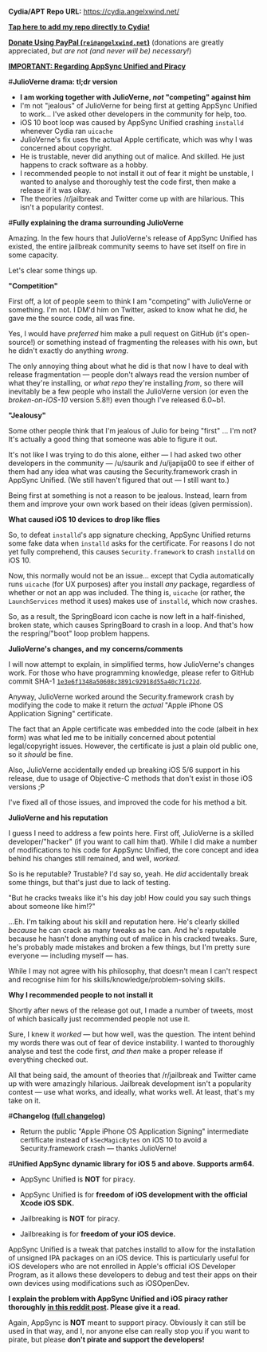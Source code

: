 **Cydia/APT Repo URL:** https://cydia.angelxwind.net/

[**Tap here to add my repo directly to Cydia!**](https://cydia.angelxwind.net/add.php)

[**Donate Using PayPal (`rei@angelxwind.net`)**](https://www.paypal.com/myaccount/transfer/send/external?recipient=rei@angelxwind.net&amount=&currencyCode=USD&payment_type=Gift) (donations are greatly appreciated, *but are not (and never will be) necessary!*)

[**IMPORTANT: Regarding AppSync Unified and Piracy**](https://www.reddit.com/r/jailbreak/comments/3oovnh/discussion_regarding_appsync_unified_ios_9_and/)

#**JulioVerne drama: tl;dr version**

* **I am working together with JulioVerne, _not_ "competing" against him**
* I'm not "jealous" of JulioVerne for being first at getting AppSync Unified to work... I've asked other developers in the community for help, too.
* iOS 10 boot loop was caused by AppSync Unified crashing `installd` whenever Cydia ran `uicache`
* JulioVerne's fix uses the actual Apple certificate, which was why I was concerned about copyright.
* He is trustable, never did anything out of malice. And skilled. He just happens to crack software as a hobby.
* I recommended people to not install it out of fear it might be unstable, I wanted to analyse and thoroughly test the code first, then make a release if it was okay.
* The theories /r/jailbreak and Twitter come up with are hilarious. This isn't a popularity contest.

#**Fully explaining the drama surrounding JulioVerne**

Amazing. In the few hours that JulioVerne's release of AppSync Unified has existed, the entire jailbreak community seems to have set itself on fire in some capacity.

Let's clear some things up.

**"Competition"**

First off, a lot of people seem to think I am "competing" with JulioVerne or something. I'm not. I DM'd him on Twitter, asked to know what he did, he gave me the source code, all was fine.

Yes, I would have _preferred_ him make a pull request on GitHub (it's open-source!) or something instead of fragmenting the releases with his own, but he didn't exactly do anything _wrong_.

The only annoying thing about what he did is that now I have to deal with release fragmentation — people don't always read the version number of what they're installing, or _what repo_ they're installing _from_, so there will inevitably be a few people who install the JulioVerne version (or even the _broken-on-iOS-10_ version 5.8!!) even though I've released 6.0~b1. 

**"Jealousy"**

Some other people think that I'm jealous of Julio for being "first" ... I'm not? It's actually a good thing that someone was able to figure it out.

It's not like I was trying to do this alone, either — I had asked two other developers in the community — /u/saurik and /u/ijapija00 to see if either of them had any idea what was causing the Security.framework crash in AppSync Unified. (We still haven't figured that out — I still want to.)

Being first at something is not a reason to be jealous. Instead, learn from them and improve your own work based on their ideas (given permission).

**What caused iOS 10 devices to drop like flies**

So, to defeat `installd`'s app signature checking, AppSync Unified returns some fake data when `installd` asks for the certificate. For reasons I do not yet fully comprehend, this causes `Security.framework` to crash `installd` on iOS 10.

Now, this normally would not be an issue... except that Cydia automatically runs `uicache` (for UX purposes) after you install _any_ package, regardless of whether or not an app was included. The thing is, `uicache` (or rather, the `LaunchServices` method it uses) makes use of `installd`, which now crashes.

So, as a result, the SpringBoard icon cache is now left in a half-finished, broken state, which causes SpringBoard to crash in a loop. And that's how the respring/"boot" loop problem happens.

**JulioVerne's changes, and my concerns/comments**

I will now attempt to explain, in simplified terms, how JulioVerne's changes work. For those who have programming knowledge, please refer to GitHub commit SHA-1 [`1e3e6f1348a50608c3891c92918d55a40c71c22d`](https://github.com/angelXwind/AppSync/commit/1e3e6f1348a50608c3891c92918d55a40c71c22d).

Anyway, JulioVerne worked around the Security.framework crash by modifying the code to make it return the _actual_ "Apple iPhone OS Application Signing" certificate.

The fact that an Apple certificate was embedded into the code (albeit in hex form) was what led me to be initially concerned about potential legal/copyright issues. However, the certificate is just a plain old public one, so it _should_ be fine.

Also, JulioVerne accidentally ended up breaking iOS 5/6 support in his release, due to usage of Objective-C methods that don't exist in those iOS versions ;P

I've fixed all of those issues, and improved the code for his method a bit.

**JulioVerne and his reputation**

I guess I need to address a few points here. First off, JulioVerne is a skilled developer/"hacker" (if you want to call him that). While I did make a number of modifications to his code for AppSync Unified, the core concept and idea behind his changes still remained, and well, _worked_.

So is he reputable? Trustable? I'd say so, yeah. He _did_ accidentally break some things, but that's just due to lack of testing.

"But he cracks tweaks like it's his day job! How could you say such things about someone like him!?"

...Eh. I'm talking about his skill and reputation here. He's clearly skilled _because_ he can crack as many tweaks as he can. And he's reputable because he hasn't done anything out of malice in his cracked tweaks. Sure, he's probably made mistakes and broken a few things, but I'm pretty sure everyone — including myself — has.

While I may not agree with his philosophy, that doesn't mean I can't respect and recognise him for his skills/knowledge/problem-solving skills.

**Why I recommended people to not install it**

Shortly after news of the release got out, I made a number of tweets, most of which basically just recommended people not use it.

Sure, I knew it _worked_ — but how well, was the question. The intent behind my words there was out of fear of device instability. I wanted to thoroughly analyse and test the code first, _and then_ make a proper release if everything checked out.

All that being said, the amount of theories that /r/jailbreak and Twitter came up with were amazingly hilarious. Jailbreak development isn't a popularity contest — use what works, and ideally, what works well. At least, that's my take on it.

#**Changelog ([full changelog](https://cydia.angelxwind.net/?page/net.angelxwind.appsyncunified-changelog))**

* Return the public "Apple iPhone OS Application Signing" intermediate certificate instead of `kSecMagicBytes` on iOS 10 to avoid a Security.framework crash — thanks JulioVerne!

#**Unified AppSync dynamic library for iOS 5 and above. Supports arm64.**

* AppSync Unified is **NOT** for piracy.

* AppSync Unified is for **freedom of iOS development with the official Xcode iOS SDK.**

* Jailbreaking is **NOT** for piracy.

* Jailbreaking is for **freedom of your iOS device.**

AppSync Unified is a tweak that patches installd to allow for the installation of unsigned IPA packages on an iOS device. This is particularly useful for iOS developers who are not enrolled in Apple's official iOS Developer Program, as it allows these developers to debug and test their apps on their own devices using modifications such as iOSOpenDev.

**I explain the problem with AppSync Unified and iOS piracy rather thoroughly [in this reddit post](https://www.reddit.com/r/jailbreak/comments/3oovnh/discussion_regarding_appsync_unified_ios_9_and/). Please give it a read.**

Again, AppSync is **NOT** meant to support piracy. Obviously it can still be used in that way, and I, nor anyone else can really stop you if you want to pirate, but please **don't pirate and support the developers!**